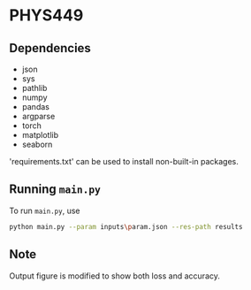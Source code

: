 # PHYS449

## Dependencies

- json
- sys
- pathlib
- numpy
- pandas
- argparse
- torch
- matplotlib
- seaborn

'requirements.txt' can be used to install non-built-in packages.

## Running `main.py`

To run `main.py`, use

```sh
python main.py --param inputs\param.json --res-path results
```

## Note

Output figure is modified to show both loss and accuracy.
